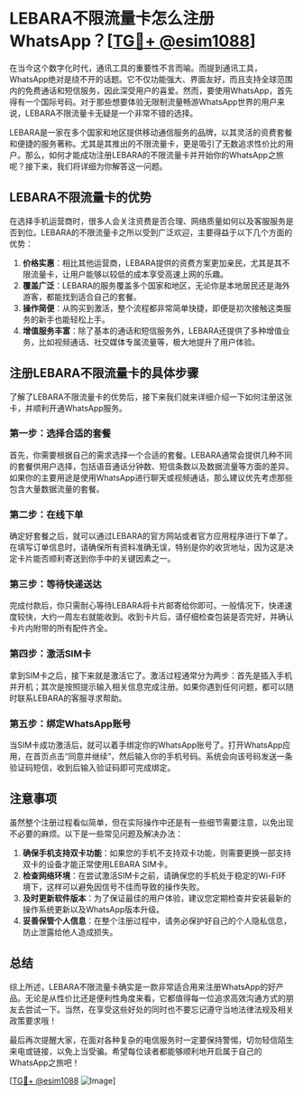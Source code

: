 # LEBARA不限流量卡怎么注册WhatsApp？[[TG💪+ @esim1088](https://t.me/s/esim1088)]

在当今这个数字化时代，通讯工具的重要性不言而喻。而提到通讯工具，WhatsApp绝对是绕不开的话题。它不仅功能强大、界面友好，而且支持全球范围内的免费通话和短信服务，因此深受用户的喜爱。然而，要使用WhatsApp，首先得有一个国际号码。对于那些想要体验无限制流量畅游WhatsApp世界的用户来说，LEBARA不限流量卡无疑是一个非常不错的选择。

LEBARA是一家在多个国家和地区提供移动通信服务的品牌，以其灵活的资费套餐和便捷的服务著称。尤其是其推出的不限流量卡，更是吸引了无数追求性价比的用户。那么，如何才能成功注册LEBARA的不限流量卡并开始你的WhatsApp之旅呢？接下来，我们将详细为你解答这一问题。

## LEBARA不限流量卡的优势

在选择手机运营商时，很多人会关注资费是否合理、网络质量如何以及客服服务是否到位。LEBARA的不限流量卡之所以受到广泛欢迎，主要得益于以下几个方面的优势：

1. **价格实惠**：相比其他运营商，LEBARA提供的资费方案更加亲民，尤其是其不限流量卡，让用户能够以较低的成本享受高速上网的乐趣。
2. **覆盖广泛**：LEBARA的服务覆盖多个国家和地区，无论你是本地居民还是海外游客，都能找到适合自己的套餐。
3. **操作简便**：从购买到激活，整个流程都非常简单快捷，即便是初次接触这类服务的新手也能轻松上手。
4. **增值服务丰富**：除了基本的通话和短信服务外，LEBARA还提供了多种增值业务，比如视频通话、社交媒体专属流量等，极大地提升了用户体验。

## 注册LEBARA不限流量卡的具体步骤

了解了LEBARA不限流量卡的优势后，接下来我们就来详细介绍一下如何注册这张卡，并顺利开通WhatsApp服务。

### 第一步：选择合适的套餐

首先，你需要根据自己的需求选择一个合适的套餐。LEBARA通常会提供几种不同的套餐供用户选择，包括语音通话分钟数、短信条数以及数据流量等方面的差异。如果你的主要用途是使用WhatsApp进行聊天或视频通话，那么建议优先考虑那些包含大量数据流量的套餐。

### 第二步：在线下单

确定好套餐之后，就可以通过LEBARA的官方网站或者官方应用程序进行下单了。在填写订单信息时，请确保所有资料准确无误，特别是你的收货地址，因为这是决定卡片能否顺利寄送到你手中的关键因素之一。

### 第三步：等待快递送达

完成付款后，你只需耐心等待LEBARA将卡片邮寄给你即可。一般情况下，快递速度较快，大约一周左右就能收到。收到卡片后，请仔细检查包装是否完好，并确认卡片内附带的所有配件齐全。

### 第四步：激活SIM卡

拿到SIM卡之后，接下来就是激活它了。激活过程通常分为两步：首先是插入手机并开机；其次是按照提示输入相关信息完成注册。如果你遇到任何问题，都可以随时联系LEBARA的客服寻求帮助。

### 第五步：绑定WhatsApp账号

当SIM卡成功激活后，就可以着手绑定你的WhatsApp账号了。打开WhatsApp应用，在首页点击“同意并继续”，然后输入你的手机号码。系统会向该号码发送一条验证码短信，收到后输入验证码即可完成绑定。

## 注意事项

虽然整个注册过程看似简单，但在实际操作中还是有一些细节需要注意，以免出现不必要的麻烦。以下是一些常见问题及解决办法：

1. **确保手机支持双卡功能**：如果您的手机不支持双卡功能，则需要更换一部支持双卡的设备才能正常使用LEBARA SIM卡。
2. **检查网络环境**：在尝试激活SIM卡之前，请确保您的手机处于稳定的Wi-Fi环境下，这样可以避免因信号不佳而导致的操作失败。
3. **及时更新软件版本**：为了保证最佳的用户体验，建议您定期检查并安装最新的操作系统更新以及WhatsApp版本升级。
4. **妥善保管个人信息**：在整个注册过程中，请务必保护好自己的个人隐私信息，防止泄露给他人造成损失。

## 总结

综上所述，LEBARA不限流量卡确实是一款非常适合用来注册WhatsApp的好产品。无论是从性价比还是便利性角度来看，它都值得每一位追求高效沟通方式的朋友去尝试一下。当然，在享受这些好处的同时也不要忘记遵守当地法律法规及相关政策要求哦！

最后再次提醒大家，在面对各种复杂的电信服务时一定要保持警惕，切勿轻信陌生来电或链接，以免上当受骗。希望每位读者都能够顺利地开启属于自己的WhatsApp之旅吧！

[[TG💪+ @esim1088](https://t.me/s/esim1088) ![Image](https://i.postimg.cc/4NQfJmqS/Snipaste-2025-05-13-00-14-12.png)]